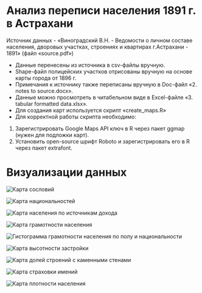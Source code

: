 # Анализ переписи населения 1891 г. в Астрахани

Источник данных - «Виноградский В.Н. - Ведомости о личном составе населения, дворовых участках, строениях и квартирах г.Астрахани - 1891» (файл «source.pdf»)

* Данные перенесены из источника в csv-файлы вручную.
* Shape-файл полицейских участков отрисованы вручную на основе карты города от 1896 г.
* Примечания к источнику также переписаны вручную в Doc-файл «2. notes to source.docx».
* Данные можно просмотреть в читабельном виде в Excel-файле «3. tabular formatted data.xlsx».
* Для создания карт используется скрипт «create_maps.R»
* Для корректной работы скрипта необходимо: 

1. Зарегистрировать Google Maps API ключ в R через пакет ggmap (нужен для подложки карт).
2. Установить open-source шрифт Roboto и зарегистрировать его в R через пакет extrafont.

# Визуализации данных

![Карта сословий](https://sun1-30.userapi.com/229S2KeA8dNZLJb_HVbEUjycIPmmk7r7rtAVug/hk87AeZ_LFQ.jpg)

![Карта национальностей](https://sun9-7.userapi.com/c857620/v857620283/150487/hBfM9VQMRCE.jpg)

![Карта населения по источникам дохода](https://sun9-14.userapi.com/c857620/v857620283/15047d/KQEuBN9WQUs.jpg)

![Карта грамотности населения](https://sun9-62.userapi.com/c857128/v857128791/c0984/hA07XxKG4iU.jpg)

![Гистограмма грамотности населения по полу и национальности](https://sun9-21.userapi.com/c857128/v857128791/c0997/7mAhEupHl7U.jpg)

![Карта высотности застройки](https://sun9-28.userapi.com/c205628/v205628450/a9f6a/PHChDXTe_38.jpg)

![Карта долей строений с каменными стенами](https://sun9-24.userapi.com/c205628/v205628450/a9f74/_dqFXUzmUoU.jpg)

![Карта страховки имений](https://sun9-41.userapi.com/c205628/v205628450/a9f7e/e_LGS2Yv9YA.jpg)

![Карта плотности населения](https://sun9-55.userapi.com/c205628/v205628450/a9f88/53KWYJJQbY8.jpg)
